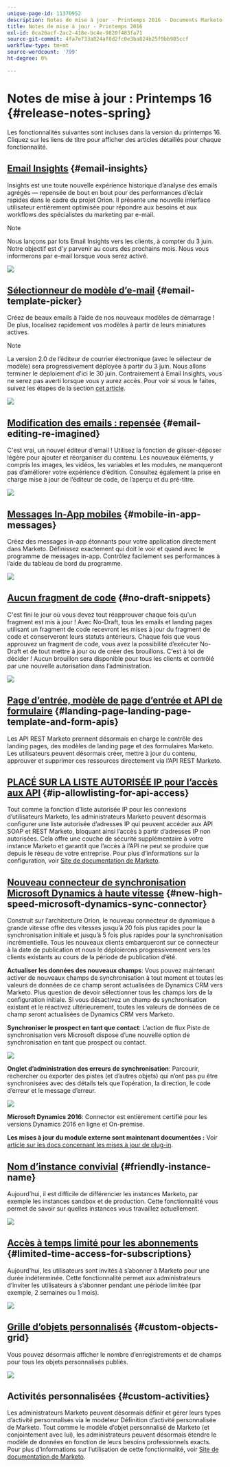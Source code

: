 ```yaml
---
unique-page-id: 11370952
description: Notes de mise à jour - Printemps 2016 - Documents Marketo - Documentation du produit
title: Notes de mise à jour - Printemps 2016
exl-id: 0ca26acf-2ac2-418e-bc4e-9820f483fa71
source-git-commit: 4fa7e733a824af8d2fc0e3ba824b25f9bb985ccf
workflow-type: tm+mt
source-wordcount: '799'
ht-degree: 0%

---
```


# Notes de mise à jour : Printemps 16 {#release-notes-spring}

Les fonctionnalités suivantes sont incluses dans la version du printemps 16. Cliquez sur les liens de titre pour afficher des articles détaillés pour chaque fonctionnalité.

## [Email Insights](/help/marketo/product-docs/reporting/email-insights/email-insights-overview.md) {#email-insights}

Insights est une toute nouvelle expérience historique d’analyse des emails agrégés — repensée de bout en bout pour des performances d’éclair rapides dans le cadre du projet Orion. Il présente une nouvelle interface utilisateur entièrement optimisée pour répondre aux besoins et aux workflows des spécialistes du marketing par e-mail.

>[!NOTE]
>
>Nous lançons par lots Email Insights vers les clients, à compter du 3 juin. Notre objectif est d&#39;y parvenir au cours des prochains mois. Nous vous informerons par e-mail lorsque vous serez activé.

![](assets/two.png)

## [Sélectionneur de modèle d’e-mail](/help/marketo/product-docs/email-marketing/general/email-editor-2/email-template-picker-overview.md) {#email-template-picker}

Créez de beaux emails à l’aide de nos nouveaux modèles de démarrage ! De plus, localisez rapidement vos modèles à partir de leurs miniatures actives.

>[!NOTE]
>
>La version 2.0 de l’éditeur de courrier électronique (avec le sélecteur de modèle) sera progressivement déployée à partir du 3 juin. Nous allons terminer le déploiement d’ici le 30 juin. Contrairement à Email Insights, vous ne serez pas averti lorsque vous y aurez accès. Pour voir si vous le faites, suivez les étapes de la section [cet article](/help/marketo/product-docs/email-marketing/general/email-editor-2/transitioning-to-email-editor-2-0.md).

![](assets/5-29-home-starter-templates.png)

## [Modification des emails : repensée](/help/marketo/product-docs/email-marketing/general/email-editor-2/email-editor-v2-0-overview.md) {#email-editing-re-imagined}

C&#39;est vrai, un nouvel éditeur d&#39;email ! Utilisez la fonction de glisser-déposer légère pour ajouter et réorganiser du contenu. Les nouveaux éléments, y compris les images, les vidéos, les variables et les modules, ne manqueront pas d’améliorer votre expérience d’édition. Consultez également la prise en charge mise à jour de l’éditeur de code, de l’aperçu et du pré-titre.

![](assets/17a-29-modules-next.png)

## [Messages In-App mobiles](/help/marketo/product-docs/mobile-marketing/in-app-messages/understanding-in-app-messages.md) {#mobile-in-app-messages}

Créez des messages in-app étonnants pour votre application directement dans Marketo. Définissez exactement qui doit le voir et quand avec le programme de messages in-app. Contrôlez facilement ses performances à l’aide du tableau de bord du programme.

![](assets/pasted-image-at-2016-05-24-09-45-am.png)

## [Aucun fragment de code](/help/marketo/product-docs/administration/users-and-roles/enable-no-draft-for-snippets.md) {#no-draft-snippets}

C&#39;est fini le jour où vous devez tout réapprouver chaque fois qu&#39;un fragment est mis à jour ! Avec No-Draft, tous les emails et landing pages utilisant un fragment de code recevront les mises à jour du fragment de code et conserveront leurs statuts antérieurs. Chaque fois que vous approuvez un fragment de code, vous avez la possibilité d’exécuter No-Draft et de tout mettre à jour ou de créer des brouillons. C&#39;est à toi de décider ! Aucun brouillon sera disponible pour tous les clients et contrôlé par une nouvelle autorisation dans l’administration.

![](assets/image2016-5-16-15-3a41-3a17.png)

## [Page d’entrée, modèle de page d’entrée et API de formulaire](https://developers.marketo.com/blog/spring-2016-updates/) {#landing-page-landing-page-template-and-form-apis}

Les API REST Marketo prennent désormais en charge le contrôle des landing pages, des modèles de landing page et des formulaires Marketo. Les utilisateurs peuvent désormais créer, mettre à jour du contenu, approuver et supprimer ces ressources directement via l’API REST Marketo.

## [PLACÉ SUR LA LISTE AUTORISÉE IP pour l’accès aux API](/help/marketo/product-docs/administration/additional-integrations/create-an-allowlist-for-ip-based-api-access.md) {#ip-allowlisting-for-api-access}

Tout comme la fonction d’liste autorisée IP pour les connexions d’utilisateurs Marketo, les administrateurs Marketo peuvent désormais configurer une liste autorisée d’adresses IP qui peuvent accéder aux API SOAP et REST Marketo, bloquant ainsi l’accès à partir d’adresses IP non autorisées. Cela offre une couche de sécurité supplémentaire à votre instance Marketo et garantit que l’accès à l’API ne peut se produire que depuis le réseau de votre entreprise. Pour plus d’informations sur la configuration, voir [Site de documentation de Marketo](/help/marketo/product-docs/administration/additional-integrations/create-an-allowlist-for-ip-based-api-access.md).

## [Nouveau connecteur de synchronisation Microsoft Dynamics à haute vitesse](/help/marketo/product-docs/crm-sync/microsoft-dynamics-sync/microsoft-dynamics-sync-details/sync-status.md) {#new-high-speed-microsoft-dynamics-sync-connector}

Construit sur l’architecture Orion, le nouveau connecteur de dynamique à grande vitesse offre des vitesses jusqu’à 20 fois plus rapides pour la synchronisation initiale et jusqu’à 5 fois plus rapides pour la synchronisation incrémentielle. Tous les nouveaux clients embarqueront sur ce connecteur à la date de publication et nous le déploierons progressivement vers les clients existants au cours de la période de publication d’été.

**Actualiser les données des nouveaux champs**: Vous pouvez maintenant activer de nouveaux champs de synchronisation à tout moment et toutes les valeurs de données de ce champ seront actualisées de Dynamics CRM vers Marketo. Plus question de devoir sélectionner tous les champs lors de la configuration initiale. Si vous désactivez un champ de synchronisation existant et le réactivez ultérieurement, toutes les valeurs de données de ce champ seront actualisées de Dynamics CRM vers Marketo.

**Synchroniser le prospect en tant que contact**: L’action de flux Piste de synchronisation vers Microsoft dispose d’une nouvelle option de synchronisation en tant que prospect ou contact.

![](assets/image2016-5-19-8-3a59-3a9.png)

**Onglet d’administration des erreurs de synchronisation**: Parcourir, rechercher ou exporter des pistes (et d’autres objets) qui n’ont pas pu être synchronisées avec des détails tels que l’opération, la direction, le code d’erreur et le message d’erreur.

![](assets/sync-errors.png)

**Microsoft Dynamics 2016**: Connector est entièrement certifié pour les versions Dynamics 2016 en ligne et On-premise.

**Les mises à jour du module externe sont maintenant documentées :** Voir [article sur les docs concernant les mises à jour de plug-in](/help/marketo/product-docs/crm-sync/microsoft-dynamics-sync/marketo-plugin-releases-for-microsoft-dynamics.md).

## [Nom d’instance convivial](/help/marketo/product-docs/administration/settings/edit-subscription-settings.md) {#friendly-instance-name}

Aujourd’hui, il est difficile de différencier les instances Marketo, par exemple les instances sandbox et de production. Cette fonctionnalité vous permet de savoir sur quelles instances vous travaillez actuellement.

![](assets/image2016-5-16-15-3a57-3a14.png)

## [Accès à temps limité pour les abonnements](/help/marketo/product-docs/administration/users-and-roles/managing-marketo-users.md) {#limited-time-access-for-subscriptions}

Aujourd’hui, les utilisateurs sont invités à s’abonner à Marketo pour une durée indéterminée. Cette fonctionnalité permet aux administrateurs d’inviter les utilisateurs à s’abonner pendant une période limitée (par exemple, 2 semaines ou 1 mois).

![](assets/image2016-5-16-15-3a59-3a52.png)

## [Grille d’objets personnalisés](/help/marketo/product-docs/administration/marketo-custom-objects/understanding-marketo-custom-objects.md) {#custom-objects-grid}

Vous pouvez désormais afficher le nombre d’enregistrements et de champs pour tous les objets personnalisés publiés.

![](assets/custom-objects-grid.png)

## Activités personnalisées {#custom-activities}

Les administrateurs Marketo peuvent désormais définir et gérer leurs types d’activité personnalisés via le modeleur Définition d’activité personnalisée de Marketo. Tout comme le modèle d’objet personnalisé de Marketo (et conjointement avec lui), les administrateurs peuvent désormais étendre le modèle de données en fonction de leurs besoins professionnels exacts. Pour plus d’informations sur l’utilisation de cette fonctionnalité, voir [Site de documentation de Marketo](/help/marketo/product-docs/administration/marketo-custom-activities/understanding-custom-activities.md).
